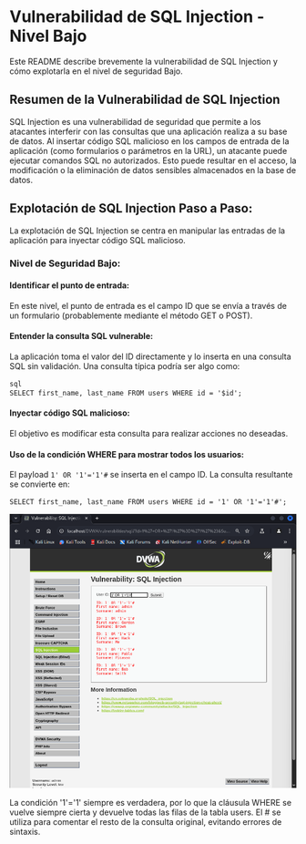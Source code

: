 # Vulnerabilidad de SQL Injection - Nivel Bajo

Este README describe brevemente la vulnerabilidad de SQL Injection y cómo explotarla en el nivel de seguridad Bajo.
## Resumen de la Vulnerabilidad de SQL Injection

SQL Injection es una vulnerabilidad de seguridad que permite a los atacantes interferir con las consultas que una aplicación realiza a su base de datos. Al insertar código SQL malicioso en los campos de entrada de la aplicación (como formularios o parámetros en la URL), un atacante puede ejecutar comandos SQL no autorizados. Esto puede resultar en el acceso, la modificación o la eliminación de datos sensibles almacenados en la base de datos.

## Explotación de SQL Injection Paso a Paso:

La explotación de SQL Injection se centra en manipular las entradas de la aplicación para inyectar código SQL malicioso.

### Nivel de Seguridad Bajo:

#### Identificar el punto de entrada:
En este nivel, el punto de entrada es el campo ID que se envía a través de un formulario (probablemente mediante el método GET o POST).

#### Entender la consulta SQL vulnerable:
La aplicación toma el valor del ID directamente y lo inserta en una consulta SQL sin validación. Una consulta típica podría ser algo como:
```
sql
SELECT first_name, last_name FROM users WHERE id = '$id';
```
#### Inyectar código SQL malicioso:
El objetivo es modificar esta consulta para realizar acciones no deseadas.

#### Uso de la condición WHERE para mostrar todos los usuarios:
El payload ` 1' OR '1'='1'# ` se inserta en el campo ID. La consulta resultante se convierte en:
```
SELECT first_name, last_name FROM users WHERE id = '1' OR '1'='1'#';
```

![imagen de la vulnerabilidad SQL Injection 1](../../assets/SQLInjectionLow01.png)

La condición '1'='1' siempre es verdadera, por lo que la cláusula WHERE se vuelve siempre cierta y devuelve todas las filas de la tabla users. El # se utiliza para comentar el resto de la consulta original, evitando errores de sintaxis.